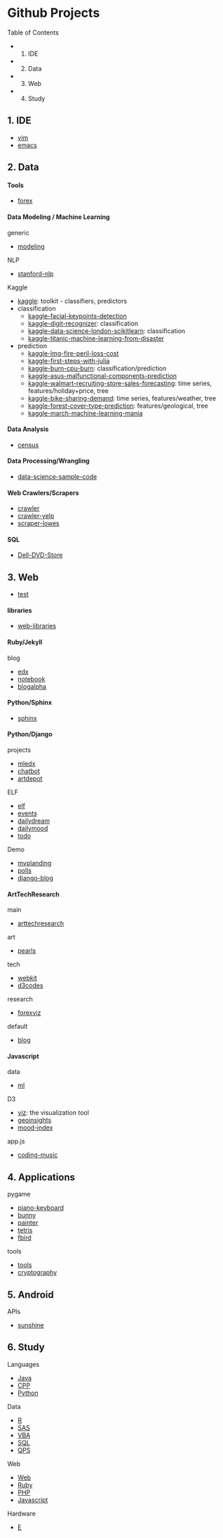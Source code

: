 Github Projects
======

Table of Contents
- 1. IDE
- 2. Data
- 3. Web
- 4. Study

## 1. IDE
- [vim](https://github.com/KellyChan/vim)
- [emacs](https://github.com/KellyChan/emacs)

## 2. Data


#### Tools

- [forex](https://github.com/KellyChan/forex)


#### Data Modeling / Machine Learning

generic  
- [modeling](https://github.com/KellyChan/modeling)

NLP
- [stanford-nlp](https://github.com/KellyChan/stanford-nlp)

Kaggle
- [kaggle](https://github.com/KellyChan/kaggle): toolkit - classifiers, predictors
- classification
    - [kaggle-facial-keypoints-detection](https://github.com/KellyChan/kaggle-facial-keypoints-detection)
    - [kaggle-digit-recognizer](https://github.com/KellyChan/kaggle-digit-recognizer): classification
    - [kaggle-data-science-london-scikitlearn](https://github.com/KellyChan/kaggle-data-science-london-scikitlearn): classification
    - [kaggle-titanic-machine-learning-from-disaster](https://github.com/KellyChan/kaggle-titanic-machine-learning-from-disaster)
- prediction
    - [kaggle-lmg-fire-peril-loss-cost](https://github.com/KellyChan/kaggle-lmg-fire-peril-loss-cost)
    - [kaggle-first-steps-with-julia](https://github.com/KellyChan/kaggle-first-steps-with-julia)
    - [kaggle-burn-cpu-burn](https://github.com/KellyChan/kaggle-burn-cpu-burn): classification/prediction
    - [kaggle-asus-malfunctional-components-prediction](https://github.com/KellyChan/kaggle-asus-malfunctional-components-prediction)
    - [kaggle-walmart-recruiting-store-sales-forecasting](https://github.com/KellyChan/kaggle-walmart-recruiting-store-sales-forecasting): time series, features/holiday+price, tree
    - [kaggle-bike-sharing-demand](https://github.com/KellyChan/kaggle-bike-sharing-demand): time series, features/weather, tree
    - [kaggle-forest-cover-type-prediction](https://github.com/KellyChan/kaggle-forest-cover-type-prediction): features/geological, tree
    - [kaggle-march-machine-learning-mania](https://github.com/KellyChan/kaggle-march-machine-learning-mania)


#### Data Analysis
- [census](https://github.com/KellyChan/census)

#### Data Processing/Wrangling
- [data-science-sample-code](https://github.com/KellyChan/data-science-sample-code)

#### Web Crawlers/Scrapers
- [crawler](https://github.com/KellyChan/crawler)
- [crawler-yelp](https://github.com/KellyChan/crawler-yelp)
- [scraper-lowes](https://github.com/KellyChan/scraper-lowes)

#### SQL
- [Dell-DVD-Store](https://github.com/KellyChan/Dell-DVD-Store)


## 3. Web

- [test](https://github.com/KellyChan/test)

#### libraries
- [web-libraries](https://github.com/KellyChan/web-libraries)


#### Ruby/Jekyll

blog
- [edx](https://github.com/KellyChan/edx)
- [notebook](https://github.com/KellyChan/notebook)
- [blogalpha](https://github.com/KellyChan/blogalpha)

#### Python/Sphinx

- [sphinx](https://github.com/KellyChan/sphinx.git)

#### Python/Django

projects
- [mledx](https://github.com/KellyChan/mledx)
- [chatbot](https://github.com/KellyChan/chatbot)
- [artdepot](https://github.com/KellyChan/artdepot)

ELF

- [elf](https://github.com/KellyChan/elf)
- [events](https://github.com/KellyChan/events)
- [dailydream](https://github.com/KellyChan/dailydream)
- [dailymood](https://github.com/KellyChan/dailymood)
- [todo](https://github.com/KellyChan/todo)

Demo

- [mvplanding](https://github.com/KellyChan/mvplanding)
- [polls](https://github.com/KellyChan/polls)
- [django-blog](https://github.com/KellyChan/django-blog)


#### ArtTechResearch

main
- [arttechresearch](https://github.com/KellyChan/arttechresearch)

art
- [pearls](https://github.com/KellyChan/pearls)

tech 
- [webkit](https://github.com/KellyChan/webkit)
- [d3codes](https://github.com/KellyChan/d3codes)

research
- [forexviz](https://github.com/KellyChan/forexviz)

default
- [blog](https://github.com/KellyChan/blog)


#### Javascript

data
- [ml](https://github.com/KellyChan/ml)

D3
- [viz](https://github.com/KellyChan/viz): the visualization tool
- [geoinsights](https://github.com/KellyChan/geoinsights)
- [mood-index](https://github.com/KellyChan/mood-index)


app.js
- [coding-music](https://github.com/KellyChan/coding-music)

## 4. Applications

pygame

- [piano-keyboard](https://github.com/KellyChan/piano-keyboard)
- [bunny](https://github.com/KellyChan/bunny)
- [painter](https://github.com/KellyChan/painter)
- [tetris](https://github.com/KellyChan/tetris)
- [fbird](https://github.com/KellyChan/fbird)


tools

- [tools](https://github.com/KellyChan/tools)
- [cryptography](https://github.com/KellyChan/cryptography)

## 5. Android

APIs
- [sunshine](https://github.com/KellyChan/sunshine)


## 6. Study

Languages
-  [Java](https://github.com/KellyChan/Java)
-  [CPP](https://github.com/KellyChan/CPP)
-  [Python](https://github.com/KellyChan/Python)

Data
-  [R](https://github.com/KellyChan/R)
-  [SAS](https://github.com/KellyChan/SAS)
-  [VBA](https://github.com/KellyChan/VBA)
-  [SQL](https://github.com/KellyChan/SQL)
-  [QPS](https://github.com/KellyChan/QPS)

Web
-  [Web](https://github.com/KellyChan/Web)
-  [Ruby](https://github.com/KellyChan/Ruby)
-  [PHP](https://github.com/KellyChan/PHP)
-  [Javascript](https://github.com/KellyChan/Javascript)

Hardware
-  [E](https://github.com/KellyChan/E)
